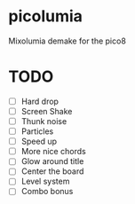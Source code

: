 # picolumia
Mixolumia demake for the pico8

# TODO
- [ ] Hard drop
- [ ] Screen Shake
- [ ] Thunk noise
- [ ] Particles
- [ ] Speed up
- [ ] More nice chords
- [ ] Glow around title
- [ ] Center the board
- [ ] Level system
- [ ] Combo bonus